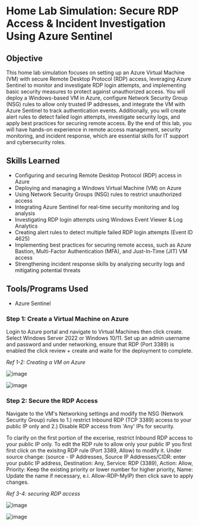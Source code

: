 # Home Lab Simulation: Secure RDP Access & Incident Investigation Using Azure Sentinel

## Objective

This home lab simulation focuses on setting up an Azure Virtual Machine (VM) with secure Remote Desktop Protocol (RDP) access, leveraging Azure Sentinel to monitor and investigate RDP login attempts, and implementing basic security measures to protect against unauthorized access. You will deploy a Windows-based VM in Azure, configure Network Security Group (NSG) rules to allow only trusted IP addresses, and integrate the VM with Azure Sentinel to track authentication events. Additionally, you will create alert rules to detect failed login attempts, investigate security logs, and apply best practices for securing remote access. By the end of this lab, you will have hands-on experience in remote access management, security monitoring, and incident response, which are essential skills for IT support and cybersecurity roles.

## Skills Learned

- Configuring and securing Remote Desktop Protocol (RDP) access in Azure
- Deploying and managing a Windows Virtual Machine (VM) on Azure
- Using Network Security Groups (NSG) rules to restrict unauthorized access
- Integrating Azure Sentinel for real-time security monitoring and log analysis
- Investigating RDP login attempts using Windows Event Viewer & Log Analytics
- Creating alert rules to detect multiple failed RDP login attempts (Event ID 4625)
- Implementing best practices for securing remote access, such as Azure Bastion, Multi-Factor Authentication (MFA), and 
  Just-In-Time (JIT) VM access
- Strengthening incident response skills by analyzing security logs and mitigating potential threats

## Tools/Programs Used

- Azure Sentinel

### Step 1: Create a Virtual Machine on Azure

Login to Azure portal and navigate to Virtual Machines then click create. Select Windows Server 2022 or Windows 10/11. Set up an admin username and password and under networking, ensure that RDP (Port 3389) is enabled the click review + create and waite for the deployment to complete.

*Ref 1-2: Creating a VM on Azure*

![image](https://github.com/user-attachments/assets/1aeff27d-269c-466d-9251-c0ba831f0ed2)

![image](https://github.com/user-attachments/assets/149d5a65-e415-46b0-963b-b721b31328bd)

### Step 2: Secure the RDP Access

Navigate to the VM's Networking settings and modify the NSG (Network Security Group) rules to 1.) restrict Inbound RDP (TCP 3389) access to your public IP only and 2.) Disable RDP access from 'Any' IPs for security. 

To clarify on the first portion of the excerise, restrict Inbound RDP access to your public IP only. To edit the RDP rule to allow only your public IP you first first click on the exisitng RDP rule (Port 3389, Allow) to modify it. Under source change: (source - IP Addresses, Source IP Addresses/CIDR: enter your public IP address, Destination: Any, Service: RDP (3389), Action: Allow, Priority: Keep the existing priority or lower number for higher priority, Name: Update the name if necessary, e.i. Allow-RDP-MyIP) then click save to apply changes.

*Ref 3-4: securing RDP access*

![image](https://github.com/user-attachments/assets/48154030-d742-4804-933c-20d884e692b1)

![image](https://github.com/user-attachments/assets/26abf40e-8f59-419c-99ad-7e7596773302)

